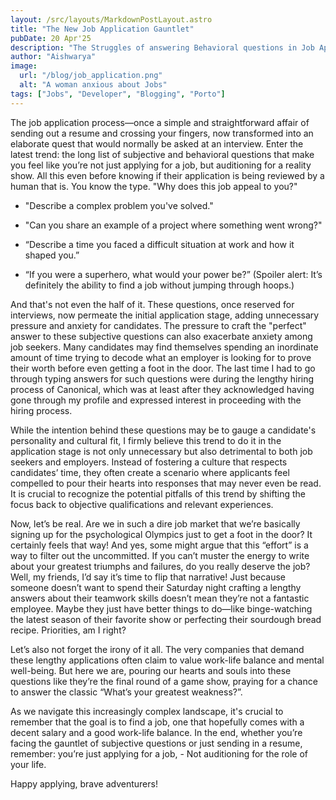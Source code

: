 ```yaml
---
layout: /src/layouts/MarkdownPostLayout.astro
title: "The New Job Application Gauntlet"
pubDate: 20 Apr'25
description: "The Struggles of answering Behavioral questions in Job Applications"
author: "Aishwarya"
image:
  url: "/blog/job_application.png"
  alt: "A woman anxious about Jobs"
tags: ["Jobs", "Developer", "Blogging", "Porto"]
---
```


The job application process—once a simple and straightforward affair of sending out a resume and crossing your fingers, now transformed into an elaborate quest that would normally be asked at an interview. Enter the latest trend: the long list of subjective and behavioral questions that make you feel like you’re not just applying for a job, but auditioning for a reality show.
All this even before knowing if their application is being reviewed by a human that is.
You know the type.
"Why does this job appeal to you?"

- "Describe a complex problem you've solved."

- "Can you share an example of a project where something went wrong?"

- “Describe a time you faced a difficult situation at work and how it shaped you.”

- “If you were a superhero, what would your power be?” (Spoiler alert: It’s definitely the ability to find a job without jumping through hoops.)

And that's not even the half of it. These questions, once reserved for interviews, now permeate the initial application stage, adding unnecessary pressure and anxiety for candidates. The pressure to craft the "perfect" answer to these subjective questions can also exacerbate anxiety among job seekers. Many candidates may find themselves spending an inordinate amount of time trying to decode what an employer is looking for to prove their worth before even getting a foot in the door. The last time I had to go through typing answers for such questions were during the lengthy hiring process of Canonical, which was at least after they acknowledged having gone through my profile and expressed interest in proceeding with the hiring process. 

While the intention behind these questions may be to gauge a candidate's personality and cultural fit, I firmly believe this trend to do it in the application stage is not only unnecessary but also detrimental to both job seekers and employers. Instead of fostering a culture that respects candidates’ time, they often create a scenario where applicants feel compelled to pour their hearts into responses that may never even be read. It is crucial to recognize the potential pitfalls of this trend by shifting the focus back to objective qualifications and relevant experiences.

Now, let’s be real. Are we in such a dire job market that we’re basically signing up for the psychological Olympics just to get a foot in the door? It certainly feels that way!
And yes, some might argue that this “effort” is a way to filter out the uncommitted. If you can’t muster the energy to write about your greatest triumphs and failures, do you really deserve the job? Well, my friends, I’d say it’s time to flip that narrative! Just because someone doesn’t want to spend their Saturday night crafting a lengthy answers about their teamwork skills doesn’t mean they’re not a fantastic employee. Maybe they just have better things to do—like binge-watching the latest season of their favorite show or perfecting their sourdough bread recipe. Priorities, am I right?

Let’s also not forget the irony of it all. The very companies that demand these lengthy applications often claim to value work-life balance and mental well-being. But here we are, pouring our hearts and souls into these questions like they’re the final round of a game show, praying for a chance to answer the classic “What’s your greatest weakness?”.

As we navigate this increasingly complex landscape, it's crucial to remember that the goal is to find a job, one that hopefully comes with a decent salary and a good work-life balance.
In the end, whether you’re facing the gauntlet of subjective questions or just sending in a resume, remember: you’re just applying for a job, - Not auditioning for the role of your life.

Happy applying, brave adventurers!
